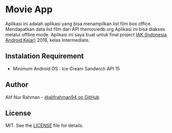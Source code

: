Movie App
=========

Aplikasi ini adalah aplikasi yang bisa menampilkan list film box office.
Mendapatkan data list film dari API themoviedb.org
Aplikasi ini bisa diakses melalui offline mode.
Aplikasi ini saya buat untuk final project [IAK (Indonesia Android Kejar)][1] 2018, kelas Intermediate.


Instalation Requirement
-----------------------
 * Minimum Android OS : Ice Cream Sandwich API 15
 
Author
------
Alif Nur Rahman - [@alifrahman94 on GitHub][2]

License
-------
MIT. See the [LICENSE][3] file for details.

[1]: http://indonesiaandroidkejar.id/
[2]: https://github.com/alifrahman94	
[3]: https://github.com/alifrahman94/blob/master/LICENSE

